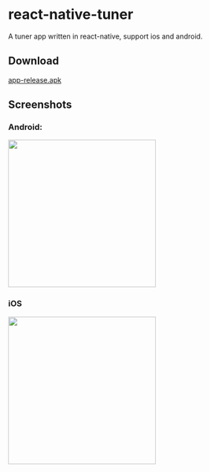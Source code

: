 # react-native-tuner
A tuner app written in react-native, support ios and android.

## Download
[app-release.apk](https://github.com/qiuxiang/react-native-tuner/releases/download/v1.2.0/app-release.apk)

## Screenshots

### Android:
<img src="https://user-images.githubusercontent.com/1709072/45736954-12c97200-bc1f-11e8-87b9-e8ae3f13468e.jpg" width=300>

### iOS
<img src="https://user-images.githubusercontent.com/1709072/45736960-178e2600-bc1f-11e8-9eca-7cdd5dc5ac07.jpg" width=300>
